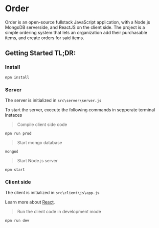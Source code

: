 # Order

Order is an open-source fullstack JavaScript application, with a Node.js MongoDB serverside, and ReactJS on the client side.
The project is a simple ordering system that lets an organization add their purchasable items, and create orders for said items. 


## Getting Started TL;DR: 

### Install
```
npm install 
```

### Server
The server is initialized in ```src\server\server.js``` 


To start the server, execute the following commands in sepperate terminal instaces

> Compile client side code
```
npm run prod
```

> Start mongo database
```
mongod
```
> Start Node.js server
```
npm start
```


### Client side

The client is initialized in ```src\client\js\app.js``` 

Learn more about [React](https://facebook.github.io/react/). 

> Run the client code in development mode
```
npm run dev
```
